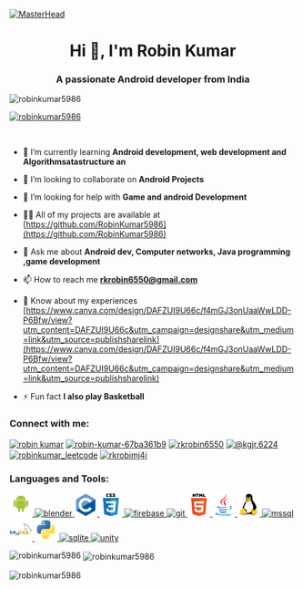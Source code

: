 [![MasterHead](https://1.bp.blogspot.com/-7A4WynwLsMw/XbBpCXG8fHI/AAAAAAAAMt4/uOa1bpLskYgrwGbllhSu2SDj_Mig8SXJQCLcBGAsYHQ/s1600/2000_600px.gif)](https://www.linkedin.com/in/robin-kumar-67ba361b9/)
<h1 align="center">Hi 👋, I'm Robin Kumar</h1>
<h3 align="center">A passionate Android developer from India</h3>

<p align="left"> <img src="https://komarev.com/ghpvc/?username=robinkumar5986&label=Profile%20views&color=0e75b6&style=flat" alt="robinkumar5986" /> </p>

<p align="left"> <a href="https://github.com/ryo-ma/github-profile-trophy"><img src="https://github-profile-trophy.vercel.app/?username=robinkumar5986" alt="robinkumar5986" /></a> </p>

<p align="left"> <a href="https://twitter.com/" target="blank"><img src="https://img.shields.io/twitter/follow/?logo=twitter&style=for-the-badge" alt="" /></a> </p>

- 🌱 I’m currently learning **Android development, web development and Algorithmsatastructure an**

- 👯 I’m looking to collaborate on **Android Projects**

- 🤝 I’m looking for help with **Game and android Development**

- 👨‍💻 All of my projects are available at [https://github.com/RobinKumar5986](https://github.com/RobinKumar5986)

- 💬 Ask me about **Android dev, Computer networks, Java programming ,game development**

- 📫 How to reach me **rkrobin6550@gmail.com**

- 📄 Know about my experiences [https://www.canva.com/design/DAFZUI9U66c/f4mGJ3onUaaWwLDD-P6Bfw/view?utm_content=DAFZUI9U66c&utm_campaign=designshare&utm_medium=link&utm_source=publishsharelink](https://www.canva.com/design/DAFZUI9U66c/f4mGJ3onUaaWwLDD-P6Bfw/view?utm_content=DAFZUI9U66c&utm_campaign=designshare&utm_medium=link&utm_source=publishsharelink)

- ⚡ Fun fact **I also play Basketball**

<h3 align="left">Connect with me:</h3>
<p align="left">
<a href="https://dev.to/robin kumar" target="blank"><img align="center" src="https://raw.githubusercontent.com/rahuldkjain/github-profile-readme-generator/master/src/images/icons/Social/devto.svg" alt="robin kumar" height="30" width="40" /></a>
<a href="https://linkedin.com/in/robin-kumar-67ba361b9" target="blank"><img align="center" src="https://raw.githubusercontent.com/rahuldkjain/github-profile-readme-generator/master/src/images/icons/Social/linked-in-alt.svg" alt="robin-kumar-67ba361b9" height="30" width="40" /></a>
<a href="https://instagram.com/rkrobin6550" target="blank"><img align="center" src="https://raw.githubusercontent.com/rahuldkjain/github-profile-readme-generator/master/src/images/icons/Social/instagram.svg" alt="rkrobin6550" height="30" width="40" /></a>
<a href="https://www.youtube.com/channel/UCnWA3GF1XTn2hmhuE9qzrLg" target="blank"><img align="center" src="https://raw.githubusercontent.com/rahuldkjain/github-profile-readme-generator/master/src/images/icons/Social/youtube.svg" alt="@kgjr.6224" height="30" width="40" /></a>
<a href="https://www.leetcode.com/robinkumar_leetcode" target="blank"><img align="center" src="https://raw.githubusercontent.com/rahuldkjain/github-profile-readme-generator/master/src/images/icons/Social/leet-code.svg" alt="robinkumar_leetcode" height="30" width="40" /></a>
<a href="https://auth.geeksforgeeks.org/user/rkrobimj4j" target="blank"><img align="center" src="https://raw.githubusercontent.com/rahuldkjain/github-profile-readme-generator/master/src/images/icons/Social/geeks-for-geeks.svg" alt="rkrobimj4j" height="30" width="40" /></a>
</p>

<h3 align="left">Languages and Tools:</h3>
<p align="left"> <a href="https://developer.android.com" target="_blank" rel="noreferrer"> <img src="https://raw.githubusercontent.com/devicons/devicon/master/icons/android/android-original-wordmark.svg" alt="android" width="40" height="40"/> </a> <a href="https://www.blender.org/" target="_blank" rel="noreferrer"> <img src="https://download.blender.org/branding/community/blender_community_badge_white.svg" alt="blender" width="40" height="40"/> </a> <a href="https://www.cprogramming.com/" target="_blank" rel="noreferrer"> <img src="https://raw.githubusercontent.com/devicons/devicon/master/icons/c/c-original.svg" alt="c" width="40" height="40"/> </a> <a href="https://www.w3schools.com/css/" target="_blank" rel="noreferrer"> <img src="https://raw.githubusercontent.com/devicons/devicon/master/icons/css3/css3-original-wordmark.svg" alt="css3" width="40" height="40"/> </a> <a href="https://firebase.google.com/" target="_blank" rel="noreferrer"> <img src="https://www.vectorlogo.zone/logos/firebase/firebase-icon.svg" alt="firebase" width="40" height="40"/> </a> <a href="https://git-scm.com/" target="_blank" rel="noreferrer"> <img src="https://www.vectorlogo.zone/logos/git-scm/git-scm-icon.svg" alt="git" width="40" height="40"/> </a> <a href="https://www.w3.org/html/" target="_blank" rel="noreferrer"> <img src="https://raw.githubusercontent.com/devicons/devicon/master/icons/html5/html5-original-wordmark.svg" alt="html5" width="40" height="40"/> </a> <a href="https://www.java.com" target="_blank" rel="noreferrer"> <img src="https://raw.githubusercontent.com/devicons/devicon/master/icons/java/java-original.svg" alt="java" width="40" height="40"/> </a> <a href="https://www.linux.org/" target="_blank" rel="noreferrer"> <img src="https://raw.githubusercontent.com/devicons/devicon/master/icons/linux/linux-original.svg" alt="linux" width="40" height="40"/> </a> <a href="https://www.microsoft.com/en-us/sql-server" target="_blank" rel="noreferrer"> <img src="https://www.svgrepo.com/show/303229/microsoft-sql-server-logo.svg" alt="mssql" width="40" height="40"/> </a> <a href="https://www.mysql.com/" target="_blank" rel="noreferrer"> <img src="https://raw.githubusercontent.com/devicons/devicon/master/icons/mysql/mysql-original-wordmark.svg" alt="mysql" width="40" height="40"/> </a> <a href="https://www.python.org" target="_blank" rel="noreferrer"> <img src="https://raw.githubusercontent.com/devicons/devicon/master/icons/python/python-original.svg" alt="python" width="40" height="40"/> </a> <a href="https://www.sqlite.org/" target="_blank" rel="noreferrer"> <img src="https://www.vectorlogo.zone/logos/sqlite/sqlite-icon.svg" alt="sqlite" width="40" height="40"/> </a> <a href="https://unity.com/" target="_blank" rel="noreferrer"> <img src="https://www.vectorlogo.zone/logos/unity3d/unity3d-icon.svg" alt="unity" width="40" height="40"/> </a> </p>

<p><img align="left" src="https://github-readme-stats.vercel.app/api/top-langs?username=robinkumar5986&show_icons=true&locale=en&layout=compact" alt="robinkumar5986" /></p>

<p>&nbsp;<img align="center" src="https://github-readme-stats.vercel.app/api?username=robinkumar5986&show_icons=true&locale=en" alt="robinkumar5986" /></p>

<p><img align="center" src="https://github-readme-streak-stats.herokuapp.com/?user=robinkumar5986&" alt="robinkumar5986" /></p>
